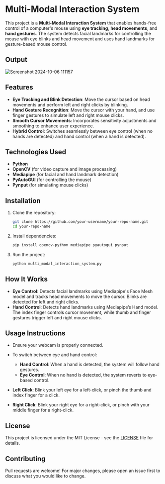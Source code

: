 # Multi-Modal Interaction System

This project is a **Multi-Modal Interaction System** that enables hands-free control of a computer's mouse using **eye tracking**, **head movements**, and **hand gestures**. The system detects facial landmarks for controlling the mouse with eye blinks and head movement and uses hand landmarks for gesture-based mouse control.

## Output
![Screenshot 2024-10-06 111157](https://github.com/user-attachments/assets/b9ef5daa-d469-405a-9fdf-cb194ad7736d)


## Features
- **Eye Tracking and Blink Detection**: Move the cursor based on head movements and perform left and right clicks by blinking.
- **Hand Gesture Recognition**: Move the cursor with your hand, and use finger gestures to simulate left and right mouse clicks.
- **Smooth Cursor Movements**: Incorporates sensitivity adjustments and smoothing to enhance user experience.
- **Hybrid Control**: Switches seamlessly between eye control (when no hands are detected) and hand control (when a hand is detected).

## Technologies Used
- **Python**
- **OpenCV** (for video capture and image processing)
- **Mediapipe** (for facial and hand landmark detection)
- **PyAutoGUI** (for controlling the mouse)
- **Pynput** (for simulating mouse clicks)

## Installation

1. Clone the repository:

    ```bash
    git clone https://github.com/your-username/your-repo-name.git
    cd your-repo-name
    ```

2. Install dependencies:

    ```bash
    pip install opencv-python mediapipe pyautogui pynput
    ```

3. Run the project:

    ```bash
    python multi_modal_interaction_system.py
    ```

## How It Works
- **Eye Control**: Detects facial landmarks using Mediapipe's Face Mesh model and tracks head movements to move the cursor. Blinks are detected for left and right clicks.
- **Hand Control**: Detects hand landmarks using Mediapipe’s Hand model. The index finger controls cursor movement, while thumb and finger gestures trigger left and right mouse clicks.

## Usage Instructions
- Ensure your webcam is properly connected.
- To switch between eye and hand control:
  - **Hand Control**: When a hand is detected, the system will follow hand gestures.
  - **Eye Control**: When no hand is detected, the system reverts to eye-based control.

- **Left Click**: Blink your left eye for a left-click, or pinch the thumb and index finger for a click.
- **Right Click**: Blink your right eye for a right-click, or pinch with your middle finger for a right-click.

## License
This project is licensed under the MIT License - see the [LICENSE](LICENSE) file for details.

## Contributing
Pull requests are welcome! For major changes, please open an issue first to discuss what you would like to change.
